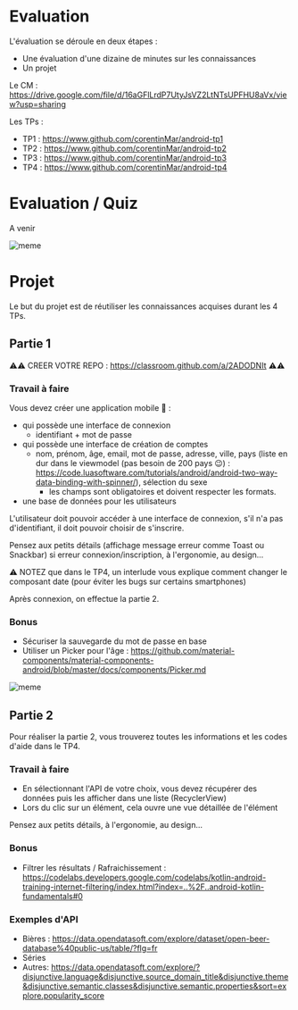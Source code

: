 # Evaluation

L'évaluation se déroule en deux étapes :
+ Une évaluation d'une dizaine de minutes sur les connaissances
+ Un projet

Le CM : https://drive.google.com/file/d/16aGFlLrdP7UtyJsVZ2LtNTsUPFHU8aVx/view?usp=sharing

Les TPs :
+ TP1 : https://www.github.com/corentinMar/android-tp1
+ TP2 : https://www.github.com/corentinMar/android-tp2
+ TP3 : https://www.github.com/corentinMar/android-tp3
+ TP4 : https://www.github.com/corentinMar/android-tp4

# Evaluation / Quiz

A venir

![meme](http://giphygifs.s3.amazonaws.com/media/3XG5igjvWe2wE/giphy.gif)

# Projet

Le but du projet est de réutiliser les connaissances acquises durant les 4 TPs.

## Partie 1

⚠️⚠️ CREER VOTRE REPO : https://classroom.github.com/a/2ADODNIt ⚠️⚠️

### Travail à faire
Vous devez créer une application mobile 📱  :
+ qui possède une interface de connexion 
    + identifiant + mot de passe
+ qui possède une interface de création de comptes
    + nom, prénom, âge, email, mot de passe, adresse, ville, pays (liste en dur dans le viewmodel (pas besoin de 200 pays 😉) : https://code.luasoftware.com/tutorials/android/android-two-way-data-binding-with-spinner/), sélection du sexe
        + les champs sont obligatoires et doivent respecter les formats.
+ une base de données pour les utilisateurs

L'utilisateur doit pouvoir accéder à une interface de connexion, s'il n'a pas d'identifiant, il doit pouvoir choisir de s'inscrire.

Pensez aux petits détails (affichage message erreur comme Toast ou Snackbar) si erreur connexion/inscription, à l'ergonomie, au design...

⚠️ NOTEZ que dans le TP4, un interlude vous explique comment changer le composant date (pour éviter les bugs sur certains smartphones)

Après connexion, on effectue la partie 2.

### Bonus
+ Sécuriser la sauvegarde du mot de passe en base
+ Utiliser un Picker pour l'âge : https://github.com/material-components/material-components-android/blob/master/docs/components/Picker.md


![meme](https://scontent-mrs2-1.xx.fbcdn.net/v/t1.0-9/71071242_2896011177084493_8482162506649829376_n.jpg?_nc_cat=108&_nc_oc=AQmIiyU1SgReg3YYc9U7MS4nCMM6lowqoV5N-54tRRzea0TGVsY0WYmkejuV2uWjZ9M&_nc_ht=scontent-mrs2-1.xx&oh=e394646f78cd13f1f556175b4c90a269&oe=5E2A08A6)

## Partie 2

Pour réaliser la partie 2, vous trouverez toutes les informations et les codes d'aide dans le TP4.

### Travail à faire
+ En sélectionnant l'API de votre choix, vous devez récupérer des données puis les afficher dans une liste (RecyclerView)
+ Lors du clic sur un élément, cela ouvre une vue détaillée de l'élément

Pensez aux petits détails, à l'ergonomie, au design...

### Bonus
+ Filtrer les résultats / Rafraichissement : https://codelabs.developers.google.com/codelabs/kotlin-android-training-internet-filtering/index.html?index=..%2F..android-kotlin-fundamentals#0

### Exemples d'API
+ Bières : https://data.opendatasoft.com/explore/dataset/open-beer-database%40public-us/table/?flg=fr
+ Séries
+ Autres: https://data.opendatasoft.com/explore/?disjunctive.language&disjunctive.source_domain_title&disjunctive.theme&disjunctive.semantic.classes&disjunctive.semantic.properties&sort=explore.popularity_score
